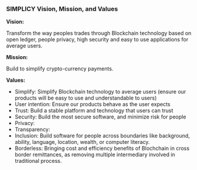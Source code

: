 ### SIMPLICY Vision, Mission, and Values

**Vision:**

Transform the way peoples trades through Blockchain technology based on open ledger, people privacy, high security and easy to use applications for average users.

**Mission:**

Build to simplify crypto-currency payments.


**Values:**

- Simplify: Simplify Blockchain technology to average users (ensure our products will be easy to use and understandable to users)
- User intention: Ensure our products behave as the user expects
- Trust: Build a stable platform and technology that users can trust
- Security: Build the most secure software, and minimize risk for people 
- Privacy: 
- Transparency: 
- Inclusion: Build software for people across boundaries like background, ability, language, location, wealth, or computer literacy.
- Borderless: Bringing cost and efficiency benefits of Blochchain in cross border remittances, as removing multiple intermediary involved in traditional process.
